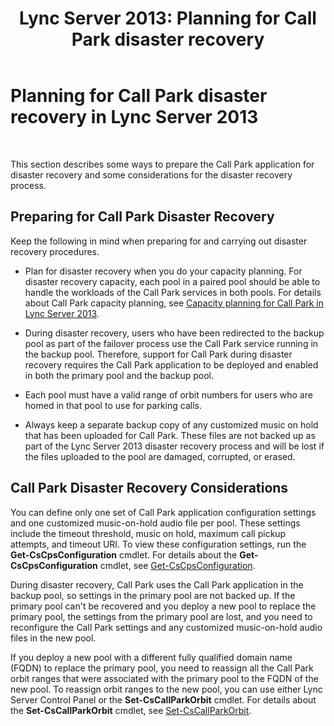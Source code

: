 ﻿---
title: 'Lync Server 2013: Planning for Call Park disaster recovery'
TOCTitle: Planning for Call Park disaster recovery
ms:assetid: f7cf3958-177b-4340-a864-35a6f44d6d88
ms:mtpsurl: https://technet.microsoft.com/en-us/library/JJ205395(v=OCS.15)
ms:contentKeyID: 48185867
ms.date: 07/23/2014
mtps_version: v=OCS.15
---

# Planning for Call Park disaster recovery in Lync Server 2013

 


This section describes some ways to prepare the Call Park application for disaster recovery and some considerations for the disaster recovery process.

## Preparing for Call Park Disaster Recovery

Keep the following in mind when preparing for and carrying out disaster recovery procedures.

  - Plan for disaster recovery when you do your capacity planning. For disaster recovery capacity, each pool in a paired pool should be able to handle the workloads of the Call Park services in both pools. For details about Call Park capacity planning, see [Capacity planning for Call Park in Lync Server 2013](lync-server-2013-capacity-planning-for-call-park.md).

  - During disaster recovery, users who have been redirected to the backup pool as part of the failover process use the Call Park service running in the backup pool. Therefore, support for Call Park during disaster recovery requires the Call Park application to be deployed and enabled in both the primary pool and the backup pool.

  - Each pool must have a valid range of orbit numbers for users who are homed in that pool to use for parking calls.

  - Always keep a separate backup copy of any customized music on hold that has been uploaded for Call Park. These files are not backed up as part of the Lync Server 2013 disaster recovery process and will be lost if the files uploaded to the pool are damaged, corrupted, or erased.

## Call Park Disaster Recovery Considerations

You can define only one set of Call Park application configuration settings and one customized music-on-hold audio file per pool. These settings include the timeout threshold, music on hold, maximum call pickup attempts, and timeout URI. To view these configuration settings, run the **Get-CsCpsConfiguration** cmdlet. For details about the **Get-CsCpsConfiguration** cmdlet, see [Get-CsCpsConfiguration](https://technet.microsoft.com/en-us/library/gg398948\(v=ocs.15\)).

During disaster recovery, Call Park uses the Call Park application in the backup pool, so settings in the primary pool are not backed up. If the primary pool can't be recovered and you deploy a new pool to replace the primary pool, the settings from the primary pool are lost, and you need to reconfigure the Call Park settings and any customized music-on-hold audio files in the new pool.

If you deploy a new pool with a different fully qualified domain name (FQDN) to replace the primary pool, you need to reassign all the Call Park orbit ranges that were associated with the primary pool to the FQDN of the new pool. To reassign orbit ranges to the new pool, you can use either Lync Server Control Panel or the **Set-CsCallParkOrbit** cmdlet. For details about the **Set-CsCallParkOrbit** cmdlet, see [Set-CsCallParkOrbit](https://technet.microsoft.com/en-us/library/gg398796\(v=ocs.15\)).

